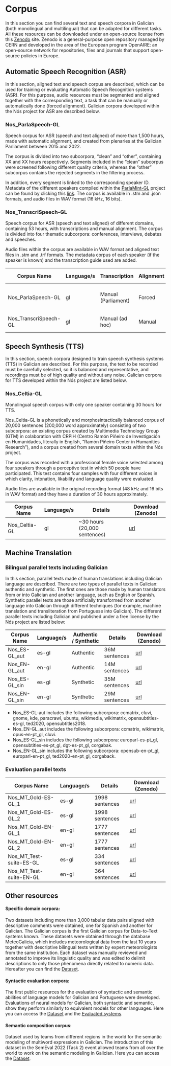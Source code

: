 # Corpus 

In this section you can find several text and speech corpora in Galician (both monolingual and multilingual) that can be adapted for different tasks. All these resources can be downloaded under an open-source license from this [Zenodo](https://zenodo.org/communities/proxecto-nos/?page=1&size=20) site. Zenodo is a general-purpose open repository managed by CERN and developed in the area of the European program OpenAIRE: an open-source network for repositories, files and journals that support open-source policies in Europe. 

## Automatic Speech Recognition (ASR)

In this section, aligned text and speech corpus are described, which can be used for training or evaluating Automatic Speech Recognition systems (ASR). For this purpose, audio resources must be segmented and aligned together with the corresponding text, a task that can be manually or automatically done (forced alignment). Galician corpora developed within the Nós project for ASR are described below. 

### Nos_ParlaSpeech-GL

Speech corpus for ASR (speech and text aligned) of more than 1,500 hours, made with automatic alignment, and created from plenaries at the Galician Parliament between 2015 and 2022.

The corpus is divided into two subcorpora, “clean” and “other”, containing XX and XX hours respectively. Segments included in the “clean” subcorpus were screened following different quality criteria, whereas the “other” subcorpus contains the rejected segments in the filtering process.

In addition, every segment is linked to the corresponding speaker ID. Metadata of the different speakers compiled within the [ParlaMint-GL](https://github.com/clarin-eric/ParlaMint) project can be found by clicking this [link](https://github.com/clarin-eric/ParlaMint/tree/main/Data/ParlaMint-ES-GA). The corpus is available in .stm and .json formats, and audio files in WAV format (16 kHz, 16 bits).

### Nos_TranscriSpeech-GL

Speech corpus for ASR (speech and text aligned) of different domains, containing 53 hours, with transcriptions and manual alignment. The corpus is divided into four thematic subcorpora: conferences, interviews, debates and speeches. 

Audio files within the corpus are available in WAV format and aligned text files in .stm and .trf formats. The metadata corpus of each speaker (if the speaker is known) and the transcription guide used are added.


| Corpus Name          | Language/s     | Transcription         | Alignment              | Details                       | Download (Zenodo)  |
| ---------------------| -------------- | --------------------- | ---------------------- |------------------------------ |--------------------|                
| Nos_ParlaSpeech-GL   | gl             | Manual (Parliament)   | Forced                 | ~1,800 hours (~1M segments)   | [url]()            |
| Nos_TranscriSpeech-GL| gl             | Manual (ad hoc)       | Manual                 | 53 hours (~40,000 segments)   | [url]()            |


## Speech Synthesis (TTS)

In this section, speech corpora designed to train speech synthesis systems (TTS) in Galician are described. For this purpose, the text to be recorded must be carefully selected, so it is balanced and representative, and recordings must be of high quality and without any noise. Galician corpora for TTS developed within the Nós project are listed below.

### Nos_Celtia-GL

Monolingual speech corpus with only one speaker containing 30 hours for TTS.

Nos_Celtia-GL is a phonetically and morphosintactically balanced corpus of 20,000 sentences (200,000 word approximately) consisting of two subcorpora: an existing corpus created by Multimedia Technology Group (GTM) in colaboration with CRPIH (Centro Ramón Piñeiro de Investigación en Humanidades, literally in English, “Ramón Piñeiro Center in Humanities Research”), and a corpus created from several domain texts within the Nós project.

The corpus was recorded with a professional female voice selected among four speakers through a perceptive test in which 50 people have participated. This test contains four samples with four different voices in which clarity, intonation, likability and language quality were evaluated.

Audio files are available in the original recording format (48 kHz and 16 bits in WAV format) and they have a duration of 30 hours approximately.


| Corpus Name           | Language/s     | Details                        | Download (Zenodo)                 |
| --------------------  | -------------- | -------------------------------|---------------------------------- |
| Nos_Celtia-GL         | gl             |  ~30 hours (20,000 sentences)  | [url]()                           |


## Machine Translation

### Bilingual parallel texts including Galician

In this section, parallel texts made of human translations including Galician language are described. There are two types of parallel texts in Galician: authentic and synthetic. The first ones are those made by human translators from or into Galician and another language, such as English or Spanish. Synthetic parallel texts are those artificially transformed from another language into Galician through different techniques (for example, machine translation and transliteration from Portuguese into Galician). The different parallel texts including Galician and published under a free license by the Nós project are listed below:

| Corpus Name     | Language/s     | Authentic / Synthetic | Details         | Download (Zenodo)  |
| --------------  | -------------- | --------------------- | ----------------|------------------- |
| Nos_ES-GL_aut   | es-gl          | Authentic             | 36M sentences   |     [url](https://zenodo.org/record/7671278#.Y_j109LMJH4)               |
| Nos_EN-GL_aut   | en-gl          | Authentic             | 14M sentences   |     [url](https://zenodo.org/record/7675110#.Y_yBh9LML_o)               |
| Nos_ES-GL_sin   | es-gl          | Synthetic             | 35M sentences   |     [url](https://zenodo.org/record/7674099#.Y_j1odLMJH4)               |
| Nos_EN-GL_sin   | en-gl          | Synthetic             | 29M sentences   |     [url](https://zenodo.org/record/7675473#.Y_yBUtLML_o)               |


+ Nos_ES-GL-aut includes the following subcorpora: ccmatrix, cluvi, gnome, kde, paracrawl, ubuntu, wikimedia, wikimatrix, opensubtitles-es-gl, ted2020, opensubtitles2018. 
+ Nos_EN-GL_aut includes the following subcorpora: ccmatrix, wikimatrix, opus-en-pt_gl, cluvi.
+ Nos_ES-GL_sin includes the following subcorpora: europarl-es-pt_gl, opensubtitles-es-pt_gl, dgt-es-pt_gl, corgabak.
+ Nos_EN-GL_sin includes the following subcorpora: opensub-en-pt_gl, europarl-en-pt_gl, ted2020-en-pt_gl, corgaback.


### Evaluation parallel texts

| Corpus Name               | Language/s     | Details        | Download (Zenodo)  |
| ------------------------- | -------------- | ---------------| -------------------|
| Nos_MT_Gold-ES-GL_1       | es-gl          | 1998 sentences |         [url](https://zenodo.org/record/7657887#.Y_OvX9LMJ3k)        |
| Nos_MT_Gold-ES-GL_2       | es-gl          | 1998 sentences |         [url](https://zenodo.org/record/7657993#.Y_Ozr9LMJ3k)        |
| Nos_MT_Gold-EN-GL_1       | en-gl          | 1777 sentences |         [url](https://zenodo.org/record/7658009#.Y_O0x9LMJ3k)        |
| Nos_MT_Gold-EN-GL_2       | en-gl          | 1777 sentences |         [url](https://zenodo.org/record/7658033#.Y_O2o9LMJ3k)        |
| Nos_MT_Test-suite-ES-GL   | es-gl          | 334 sentences  |         [url](https://zenodo.org/record/7658052#.Y_O4fNLMJ3k)        |
| Nos_MT_Test-suite-EN-GL   | en-gl          | 364 sentences  |         [url](https://zenodo.org/record/7658249#.Y_O6bdLMJ3k)        |

## Other resources

#### Specific domain corpora:
Two datasets including more than 3,000 tabular data pairs aligned with descriptive comments were obtained, one for Spanish and another for Galician. The Galician corpus is the first Galician corpus for Data-to-Text systems known. These datasets were obtained through the database MeteoGalicia, which includes meteorological data from the last 10 years together with descriptive bilingual texts written by expert meteorologists from the same institution. Each dataset was manually reviewed and annotated to improve its linguistic quality and was edited to delimit descriptions to only those phenomena directly related to numeric data. Hereafter you can find the [Dataset](https://zenodo.org/record/7661650#.Y_dJH9LMJH5).

#### Syntactic evaluation corpora:
The first public resources for the evaluation of syntactic and semantic abilities of language models for Galician and Portuguese were developed. Evaluations of neural models for Galician, both syntactic and semantic, show they perform similarly to equivalent models for other languages. Here you can access the [Dataset](https://github.com/marcospln/PROPOR2022-gl-pt) and the [Evaluated systems](https://github.com/marcospln/galician_bert_checkpoints).

#### Semantic composition corpus:
Dataset used by teams from different regions in the world for the semantic modeling of multiword expressions in Galician. The introduction of this dataset in the SemEval 2022 (Task 2) event allowed teams from all over the world to work on the semantic modeling in Galician. Here you can access the [Dataset](https://github.com/H-TayyarMadabushi/SemEval_2022_Task2-idiomaticity).
